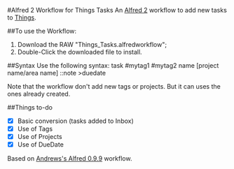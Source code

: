 #Alfred 2 Workflow for Things Tasks
An [Alfred 2](http://www.alfredapp.com) workflow to add new tasks to [Things](http://culturedcode.com/things/).

##To use the Workflow:
1. Download the RAW "Things_Tasks.alfredworkflow";
2. Double-Click the downloaded file to install. 

##Syntax
Use the following syntax:
task #mytag1 #mytag2 name [project name/area name] ::note >duedate

Note that the workflow don't add new tags or projects. But it can uses the ones already created.


##Things to-do
- [x] Basic conversion (tasks added to Inbox)
- [x] Use of Tags
- [x] Use of Projects
- [x] Use of DueDate

Based on [Andrews's Alfred 0.9.9](http://preppeller.tumblr.com/post/5398279830/alfred-and-things) workflow.
